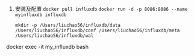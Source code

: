 1. 安装及配置
    `docker pull influxdb`
    `docker run -d -p 8086:8086 --name myinfluxdb influxdb`

    `mkdir -p /Users/liuchao56/influxdb/data /Users/liuchao56/influxdb/conf /Users/liuchao56/influxdb/meta /Users/liuchao56/influxdb/wal`
    

docker exec -it my_influxdb bash